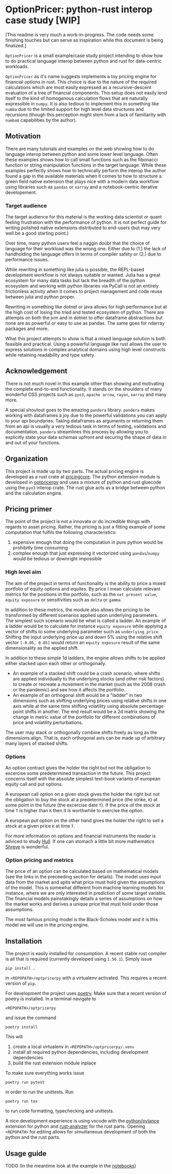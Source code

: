 # OptionPricer: python-rust interop case study [WIP] #

[This readme is very much a work-in-progress. The code needs some finishing
touches but can serve as inspiration while this document is being finalized.]

`OptionPricer` is a small example/case study project intending to show how to
do practical language interop between python and rust for data-centric 
workloads.

`OptionPricer` as it's name suggests implements a toy pricing engine for 
financial options in rust. This choice is due to the nature of the required
calculations which are most easily expressed as a recursive-descent evaluation 
of a tree of financial components. This setup does not easily lend itself to 
the kind of homogenous calculation flows that are naturally expressible in 
`numpy`. It is also tedious to implement this in something like `numba` due 
to the limited support for high level data structures and recursions 
(though this perception might stem from a lack of familiarity with `numba`s 
capabilities by the author). 

## Motivation ##
There are many tutorials and examples on the web showing how to do language 
interop between python and some lower level language. Often these examples
shows how to call small functions such as the fibonacci function or string
manipulation functions in the target language. While these examples perfectly
shows how to technically perform the interop the author found a gap
in the available materials when it comes to how to structure a green field 
native extension that plays nice with a modern data workflow using libraries
such as `pandas` or `xarray` and a notebook-centric iterative developement. 

### Target audience ###
The target audience for this material is the working data scientist or quant
feeling frustration with the performance of python. It is not perfect guide for
writing polished native extensions distributed to end-users (but may very well
be a good starting point.)

Over time, many python users feel a naggin doubt that the choice of language for
their workload was the wrong one. Either due to (1.) the lack of handholding the 
language offers in terms of compiler safety or (2.) due to performance issues.

While rewriting in something like julia is possible, the REPL-based development
workflow is not always suitable or wanted. Julia has a great ecosystem for many
data tasks but lack the breadth of the python ecosystem and working with python
libraries via PyCall is not an entirely frictionless activity when it comes to
project management and code reuse between julia and python proper.

Rewriting in something like dotnet or java allows for high performance but at 
the high cost of losing the tried and tested ecosystem of python. There are 
attempts on both the jvm and in dotnet to offer dataframe abstractions but none
are as powerful or easy to use as pandas. The same goes for ndarray packages and
more. 

What this project attempts to show is that a mixed language solution is both
feasible and practical. Using a powerful language like rust allows the user to
express solutions in complex analytical domains using high level constructs
while retaining readability and type safety.

## Acknowledgement ##
There is not much novel in this example other than showing and motivating the 
complete end-to-end functionality. It stands on the shoulders of many wonderful
OSS projects such as `pyo3`, `apache arrow`, `rayon`, `xarray` and many more.

A special shoutout goes to the amazing `pandera` library. `pandera` makes 
working with dataframes a joy due to the powerful validations you can apply to
your api boundaries. Taking dataframes as arguments or returning them from an 
api is usually a very tedious task in terms of testing, validations and
documentation. `pandera` streamlines this process by allowing you to explicitly
state your data schemas upfront and securing the shape of data in and out of
your functions. 

## Organization ##
This project is made up by two parts. The actual pricing engine is developed
as a rust crate at [pricingcore](pricingcore/).
The python extension module is developed in [optpricerpy](optpricerpy/) and
uses a mixture of python and rust gluecode using the `pyo3` interop crate. The 
rust glue acts as a bridge between python and the calculation engine.  

## Pricing primer ##
The point of the project is not a innovate or do incredible things with regards
to asset pricing. Rather, the pricing is just a fitting example of some
computation that fulfils the following characteristics:
 1. expensive enough that doing the computation in pure python would be 
    prohibitly time consuming
 2. complex enough that just expressing it vectorized using `pandas`/`numpy`
    would be tedious or downright impossible

### High level aim ###
The aim of the project in terms of functionality is the ability to price a 
mixed portfolio of equity options and equites. By price I mean calculate
relevant metrics for the positions in the portfolio, such as the 
`net present value`, `equity exposure` or sensitivities such as `delta` or
`gamma`. 

In addition to these metrics, the module also allows the pricing to be 
transformed by different scenarios applied upon underlying parameters. 
The simplest such scenario would be what is called a ladder. An example of a
ladder would be to calculate for instance `equity exposure` while applying a 
vector of shifts to some underlying 
parameter such as `underlying_price`. Shifting the input underlying price up and
down 5% using the relative shift vector `[-0.05, 0.05]` would return an
`equity exposure` result of the same dimensionality as the applied shift.  

In addition to these simple 1d ladders, the engine allows shifts to be applied 
either stacked upon each other or orthogonally. 
 * An example of a stacked shift
could be a crash scenario, where shifts are applied individually to the
underlying stocks (and other risk factors) to create or recreate a movement in
the market (such as the 2008 crash or the pandemic) and see how it affects the 
portfolio. 
 * An example of an orthogonal shift would be a "ladder" in two dimensions
 such as shifting underlying prices using relative shifts in one axis while at 
 the same time shifting volatility using absolute percentage point shifts in 
 another. The end result would be a 2d matrix showing the change in metric value
 of the portfolio for different combinations of price and volatility 
 perturbations. 

The user may stack or orthogonally combine shifts freely as long as the 
dimensions align. That is, each orthogonal axis can be made up of arbitrary
many layers of stacked shifts. 

### Options ###
An option contract gives the holder the right but not the obligation to 
excercise some predetermined transaction in the future. This project concerns
itself with the absolute simplest text-book variants of european equity call 
and put options. 

A european call option on a given stock gives the holder the right but 
not the obligation to buy the stock at a predetermined price (the strike, `K`)
at some point in the future (the excercise date `T`). If the price of the stock
at time `T` is higher than `K` then it is worthwhile to exercise the option.

A european put option on the other hand gives the holder the right to sell a 
stock at a given price `K` at time `T`.  

For more information on options and financial instruments the reader is adviced
to study [Hull](https://www.goodreads.com/book/show/100827.Options_Futures_and_Other_Derivatives). If one can stomach a little bit more 
mathematics [Shreve](https://www.goodreads.com/book/show/232559.Stochastic_Calculus_Models_for_Finance_II?ac=1&from_search=true&qid=ZNNHAZhlOF&rank=1)
is wonderful.

### Option pricing and metrics ###
The price of an option can be calculated based on mathematical models (see the
links in the preceeding section for details). The model uses input data from 
the market and spits what price must hold given the assumptions of the model. 
This is somewhat different from machine learning models for instance, where we 
are only interested in prediction of some target variable. The financial models
painstakingly details a series of assumptions on how the market works and 
derives a unique price that must hold under those assumptions.

The most famous pricing model is the Black-Scholes model and it is this model 
we will use in the pricing engine. 

## Installation ##
The project is easily installed for consumption. A recent stable rust compiler
is all that is required (currently developed using `1.56.1`). Simply issue 
```
pip install .
```
in `<REPOPATH>/optpricerpy` with a virtualenv activated. This requires a recent
version of `pip`.

For development the project uses [poetry](https://python-poetry.org/). Make sure
that a recent version of poetry is installed. In a terminal navigate to

```
<REPOPATH>/optpricerpy
```

and issue the command 

```
poetry install
```

This will 
 1. create a local virtualenv in `<REPOPATH>/optpricerpy/.venv`
 2. install all required python dependencies, including development dependencies
 3. build the rust extension module inplace

To make sure everything works issue

```
poetry run pytest
```

in order to run the unittests.
Run

```
poetry run tox
```
to run code formatting, typechecking and unittests. 

A nice development experience is using vscode with the [python/pylance](https://marketplace.visualstudio.com/items?itemName=ms-python.python)
extension for python and [rust-analyzer](https://rust-analyzer.github.io/) for 
the rust parts. Opening `<REPOPATH>` for editing allows for simultaneous
development of both the python and the rust parts. 

## Usage guide ##
TODO
(In the meantime look at the example in the [notebooks](notebooks/))
